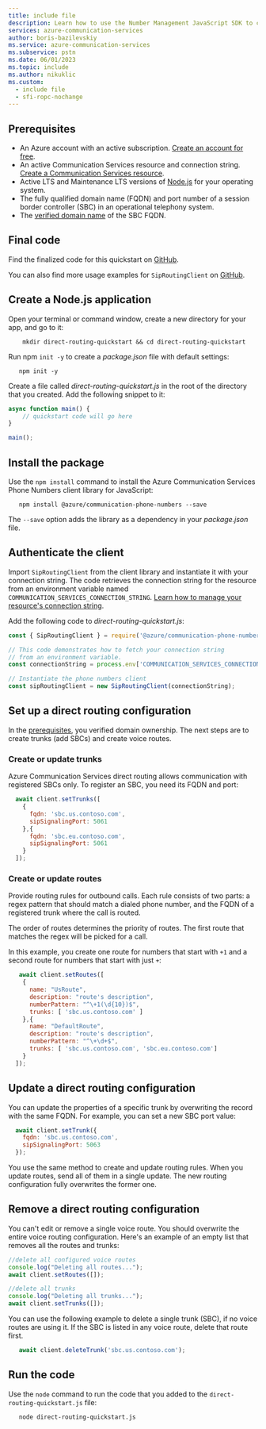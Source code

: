 ```yaml
---
title: include file
description: Learn how to use the Number Management JavaScript SDK to configure direct routing.
services: azure-communication-services
author: boris-bazilevskiy
ms.service: azure-communication-services
ms.subservice: pstn
ms.date: 06/01/2023
ms.topic: include
ms.author: nikuklic
ms.custom:
  - include file
  - sfi-ropc-nochange
---
```


## Prerequisites

- An Azure account with an active subscription. [Create an account for free](https://azure.microsoft.com/pricing/purchase-options/azure-account?cid=msft_learn).
- An active Communication Services resource and connection string. [Create a Communication Services resource](../../create-communication-resource.md).
- Active LTS and Maintenance LTS versions of [Node.js](https://nodejs.org/) for your operating system.
- The fully qualified domain name (FQDN) and port number of a session border controller (SBC) in an operational telephony system.
- The [verified domain name](../../../how-tos/telephony/domain-validation.md) of the SBC FQDN.

## Final code

Find the finalized code for this quickstart on [GitHub](https://github.com/Azure-Samples/communication-services-javascript-quickstarts/tree/main/direct-routing-quickstart).

You can also find more usage examples for `SipRoutingClient` on [GitHub](https://github.com/Azure/azure-sdk-for-java/blob/main/sdk/communication/azure-communication-phonenumbers/src/samples/java/com/azure/communication/phonenumbers/siprouting/AsyncClientJavaDocCodeSnippets.java).

## Create a Node.js application

Open your terminal or command window, create a new directory for your app, and go to it:

``` console
    mkdir direct-routing-quickstart && cd direct-routing-quickstart
```

Run npm `init -y` to create a *package.json* file with default settings:

``` console
   npm init -y
```

Create a file called *direct-routing-quickstart.js* in the root of the directory that you created. Add the following snippet to it:

``` javascript
async function main() {
    // quickstart code will go here
}

main();
```

## Install the package

Use the `npm install` command to install the Azure Communication Services Phone Numbers client library for JavaScript:

``` console
   npm install @azure/communication-phone-numbers --save
```

The `--save` option adds the library as a dependency in your *package.json* file.

## Authenticate the client

Import `SipRoutingClient` from the client library and instantiate it with your connection string. The code retrieves the connection string for the resource from an environment variable named `COMMUNICATION_SERVICES_CONNECTION_STRING`. [Learn how to manage your resource's connection string](../../create-communication-resource.md#store-your-connection-string).

Add the following code to *direct-routing-quickstart.js*:

```javascript
const { SipRoutingClient } = require('@azure/communication-phone-numbers');

// This code demonstrates how to fetch your connection string
// from an environment variable.
const connectionString = process.env['COMMUNICATION_SERVICES_CONNECTION_STRING'];

// Instantiate the phone numbers client
const sipRoutingClient = new SipRoutingClient(connectionString);
```

## Set up a direct routing configuration

In the [prerequisites](#prerequisites), you verified domain ownership. The next steps are to create trunks (add SBCs) and create voice routes.

### Create or update trunks

Azure Communication Services direct routing allows communication with registered SBCs only. To register an SBC, you need its FQDN and port:

```javascript
  await client.setTrunks([
    {
      fqdn: 'sbc.us.contoso.com',
      sipSignalingPort: 5061
    },{
      fqdn: 'sbc.eu.contoso.com',
      sipSignalingPort: 5061
    }
  ]);
```

### Create or update routes

Provide routing rules for outbound calls. Each rule consists of two parts: a regex pattern that should match a dialed phone number, and the FQDN of a registered trunk where the call is routed.

The order of routes determines the priority of routes. The first route that matches the regex will be picked for a call.

In this example, you create one route for numbers that start with `+1` and a second route for numbers that start with just `+`:

```javascript
   await client.setRoutes([
    {
      name: "UsRoute",
      description: "route's description",
      numberPattern: "^\+1(\d{10})$",
      trunks: [ 'sbc.us.contoso.com' ]
    },{
      name: "DefaultRoute",
      description: "route's description",
      numberPattern: "^\+\d+$",
      trunks: [ 'sbc.us.contoso.com', 'sbc.eu.contoso.com']
    }
  ]);
```

## Update a direct routing configuration

You can update the properties of a specific trunk by overwriting the record with the same FQDN. For example, you can set a new SBC port value:

``` javascript
  await client.setTrunk({
    fqdn: 'sbc.us.contoso.com',
    sipSignalingPort: 5063
  });
```

You use the same method to create and update routing rules. When you update routes, send all of them in a single update. The new routing configuration fully overwrites the former one.

## Remove a direct routing configuration

You can't edit or remove a single voice route. You should overwrite the entire voice routing configuration. Here's an example of an empty list that removes all the routes and trunks:

``` javascript
//delete all configured voice routes
console.log("Deleting all routes...");
await client.setRoutes([]);

//delete all trunks
console.log("Deleting all trunks...");
await client.setTrunks([]);
```

You can use the following example to delete a single trunk (SBC), if no voice routes are using it. If the SBC is listed in any voice route, delete that route first.

``` javascript
   await client.deleteTrunk('sbc.us.contoso.com');
```

## Run the code

Use the `node` command to run the code that you added to the `direct-routing-quickstart.js` file:

``` console
   node direct-routing-quickstart.js
```
